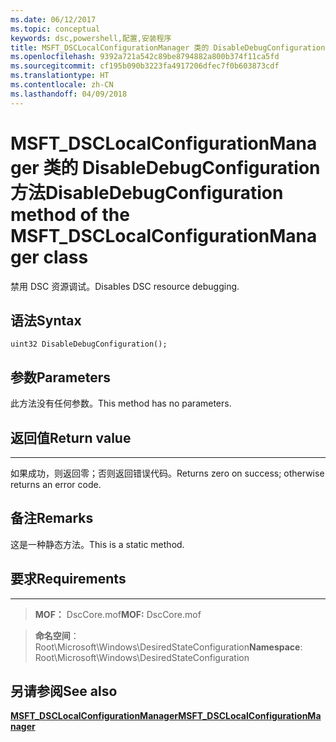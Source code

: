 ```yaml
---
ms.date: 06/12/2017
ms.topic: conceptual
keywords: dsc,powershell,配置,安装程序
title: MSFT_DSCLocalConfigurationManager 类的 DisableDebugConfiguration 方法
ms.openlocfilehash: 9392a721a542c89be8794882a800b374f11ca5fd
ms.sourcegitcommit: cf195b090b3223fa4917206dfec7f0b603873cdf
ms.translationtype: HT
ms.contentlocale: zh-CN
ms.lasthandoff: 04/09/2018
---
```

# <a name="disabledebugconfiguration-method-of-the-msftdsclocalconfigurationmanager-class"></a><span data-ttu-id="be6e3-103">MSFT_DSCLocalConfigurationManager 类的 DisableDebugConfiguration 方法</span><span class="sxs-lookup"><span data-stu-id="be6e3-103">DisableDebugConfiguration method of the MSFT_DSCLocalConfigurationManager class</span></span>

<span data-ttu-id="be6e3-104">禁用 DSC 资源调试。</span><span class="sxs-lookup"><span data-stu-id="be6e3-104">Disables DSC resource debugging.</span></span>

<a name="syntax"></a><span data-ttu-id="be6e3-105">语法</span><span class="sxs-lookup"><span data-stu-id="be6e3-105">Syntax</span></span>
------

```mof
uint32 DisableDebugConfiguration();
```

<a name="parameters"></a><span data-ttu-id="be6e3-106">参数</span><span class="sxs-lookup"><span data-stu-id="be6e3-106">Parameters</span></span>
----------

<span data-ttu-id="be6e3-107">此方法没有任何参数。</span><span class="sxs-lookup"><span data-stu-id="be6e3-107">This method has no parameters.</span></span>

## <a name="return-value"></a><span data-ttu-id="be6e3-108">返回值</span><span class="sxs-lookup"><span data-stu-id="be6e3-108">Return value</span></span>
------------

<span data-ttu-id="be6e3-109">如果成功，则返回零；否则返回错误代码。</span><span class="sxs-lookup"><span data-stu-id="be6e3-109">Returns zero on success; otherwise returns an error code.</span></span>

## <a name="remarks"></a><span data-ttu-id="be6e3-110">备注</span><span class="sxs-lookup"><span data-stu-id="be6e3-110">Remarks</span></span>

<span data-ttu-id="be6e3-111">这是一种静态方法。</span><span class="sxs-lookup"><span data-stu-id="be6e3-111">This is a static method.</span></span>

## <a name="requirements"></a><span data-ttu-id="be6e3-112">要求</span><span class="sxs-lookup"><span data-stu-id="be6e3-112">Requirements</span></span>
------------
><span data-ttu-id="be6e3-113">**MOF：** DscCore.mof</span><span class="sxs-lookup"><span data-stu-id="be6e3-113">**MOF:** DscCore.mof</span></span>

><span data-ttu-id="be6e3-114">**命名空间**：Root\Microsoft\Windows\DesiredStateConfiguration</span><span class="sxs-lookup"><span data-stu-id="be6e3-114">**Namespace**: Root\Microsoft\Windows\DesiredStateConfiguration</span></span>


## <a name="see-also"></a><span data-ttu-id="be6e3-115">另请参阅</span><span class="sxs-lookup"><span data-stu-id="be6e3-115">See also</span></span>


[<span data-ttu-id="be6e3-116">**MSFT_DSCLocalConfigurationManager**</span><span class="sxs-lookup"><span data-stu-id="be6e3-116">**MSFT_DSCLocalConfigurationManager**</span></span>](msft-dsclocalconfigurationmanager.md)